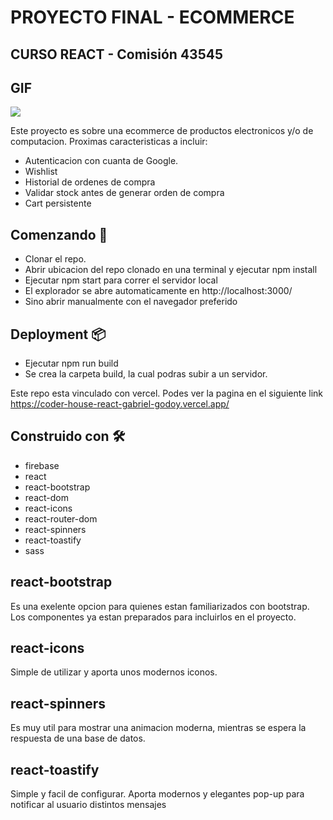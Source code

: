 # PROYECTO FINAL - ECOMMERCE



## CURSO REACT - Comisión 43545 

## GIF

![](https://res.cloudinary.com/dpugly2tk/image/upload/v1669942480/sinapsis/2022-12-01_20-41-24_sq5vp6.gif)

Este proyecto es sobre una ecommerce de productos electronicos y/o de computacion.
Proximas caracteristicas a incluir:

- Autenticacion con cuanta de Google.
- Wishlist
- Historial de ordenes de compra
- Validar stock antes de generar orden de compra
- Cart persistente

## Comenzando 🚀

- Clonar el repo.
- Abrir ubicacion del repo clonado en una terminal y ejecutar npm install
- Ejecutar npm start para correr el servidor local
- El explorador se abre automaticamente en http://localhost:3000/
- Sino abrir manualmente con el navegador preferido

## Deployment 📦

- Ejecutar npm run build
- Se crea la carpeta build, la cual podras subir a un servidor.

Este repo esta vinculado con vercel. Podes ver la pagina en el siguiente link
https://coder-house-react-gabriel-godoy.vercel.app/

## Construido con 🛠️

- firebase
- react
- react-bootstrap
- react-dom
- react-icons
- react-router-dom
- react-spinners
- react-toastify
- sass

## react-bootstrap

Es una exelente opcion para quienes estan familiarizados con bootstrap.
Los componentes ya estan preparados para incluirlos en el proyecto.

## react-icons

Simple de utilizar y aporta unos modernos iconos.

## react-spinners

Es muy util para mostrar una animacion moderna, mientras se espera la respuesta de una base de datos.

## react-toastify

Simple y facil de configurar. Aporta modernos y elegantes pop-up para notificar al usuario distintos mensajes
